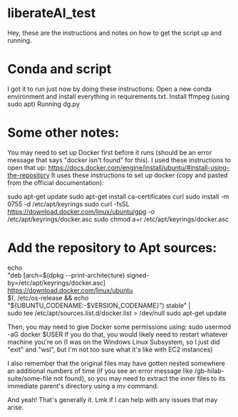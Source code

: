 # liberateAI_test

Hey, these are the instructions and notes on how to get the script up and running.

# Conda and script
I got it to run just now by doing these instructions:
Open a new conda environment and install everything in requirements.txt.
Install ffmpeg (using sudo apt)
Running dg.py

# Some other notes:
You may need to set up Docker first before it runs (should be an error message that says "docker isn't found" for this). I used these instructions to open that up: https://docs.docker.com/engine/install/ubuntu/#install-using-the-repository 
It uses these instructions to set up docker (copy and pasted from the official documentation):

sudo apt-get update
sudo apt-get install ca-certificates curl
sudo install -m 0755 -d /etc/apt/keyrings
sudo curl -fsSL https://download.docker.com/linux/ubuntu/gpg -o /etc/apt/keyrings/docker.asc
sudo chmod a+r /etc/apt/keyrings/docker.asc

# Add the repository to Apt sources:
echo \
  "deb [arch=$(dpkg --print-architecture) signed-by=/etc/apt/keyrings/docker.asc] https://download.docker.com/linux/ubuntu \
  $(. /etc/os-release && echo "${UBUNTU_CODENAME:-$VERSION_CODENAME}") stable" | \
  sudo tee /etc/apt/sources.list.d/docker.list > /dev/null
sudo apt-get update

Then, you may need to give Docker some permissions using:
sudo usermod -aG docker $USER 
If you do that, you would likely need to restart whatever machine you're on (I was on the Windows Linux Subsystem, so I just did "exit" and "wsl", but I'm not too sure what it's like with EC2 instances)

I also remember that the original files may have gotten nested somewhere an additional numbers of time (if you see an error message like /gb-hilab-suite/some-file not found), so you may need to extract the inner files to its immediate parent's directory using a mv command.

And yeah! That's generally it. Lmk if I can help with any issues that may arise.
